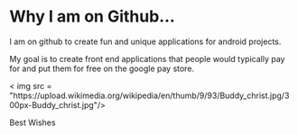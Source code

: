 <h1> Why I am on Github...</h1>
<p> I am on github to create fun and unique applications for android projects.</p>
<p> My goal is to create front end applications that people would typically pay for and put them for free on the google pay store.</p>
< img src = "https://upload.wikimedia.org/wikipedia/en/thumb/9/93/Buddy_christ.jpg/300px-Buddy_christ.jpg"/>
<p>Best Wishes</p>
<script>S</Script>
